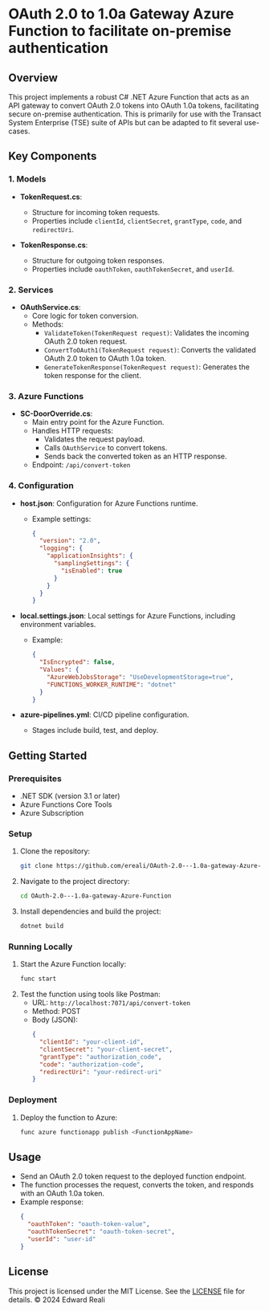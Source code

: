 # OAuth 2.0 to 1.0a Gateway Azure Function to facilitate on-premise authentication

## Overview

This project implements a robust C# .NET Azure Function that acts as an API gateway to convert OAuth 2.0 tokens into OAuth 1.0a tokens, facilitating secure on-premise authentication. 
This is primarily for use with the Transact System Enterprise (TSE) suite of APIs but can be adapted to fit several use-cases.

## Key Components

### 1. Models

- **TokenRequest.cs**: 
  - Structure for incoming token requests.
  - Properties include `clientId`, `clientSecret`, `grantType`, `code`, and `redirectUri`.

- **TokenResponse.cs**:
  - Structure for outgoing token responses.
  - Properties include `oauthToken`, `oauthTokenSecret`, and `userId`.

### 2. Services

- **OAuthService.cs**:
  - Core logic for token conversion.
  - Methods:
    - `ValidateToken(TokenRequest request)`: Validates the incoming OAuth 2.0 token request.
    - `ConvertToOAuth1(TokenRequest request)`: Converts the validated OAuth 2.0 token to OAuth 1.0a token.
    - `GenerateTokenResponse(TokenRequest request)`: Generates the token response for the client.

### 3. Azure Functions

- **SC-DoorOverride.cs**:
  - Main entry point for the Azure Function.
  - Handles HTTP requests:
    - Validates the request payload.
    - Calls `OAuthService` to convert tokens.
    - Sends back the converted token as an HTTP response.
  - Endpoint: `/api/convert-token`

### 4. Configuration

- **host.json**: Configuration for Azure Functions runtime.
  - Example settings:
    ```json
    {
      "version": "2.0",
      "logging": {
        "applicationInsights": {
          "samplingSettings": {
            "isEnabled": true
          }
        }
      }
    }
    ```
  
- **local.settings.json**: Local settings for Azure Functions, including environment variables.
  - Example:
    ```json
    {
      "IsEncrypted": false,
      "Values": {
        "AzureWebJobsStorage": "UseDevelopmentStorage=true",
        "FUNCTIONS_WORKER_RUNTIME": "dotnet"
      }
    }
    ```

- **azure-pipelines.yml**: CI/CD pipeline configuration.
  - Stages include build, test, and deploy.

## Getting Started

### Prerequisites

- .NET SDK (version 3.1 or later)
- Azure Functions Core Tools
- Azure Subscription

### Setup

1. Clone the repository:
   ```bash
   git clone https://github.com/ereali/OAuth-2.0---1.0a-gateway-Azure-Function.git
   ```
2. Navigate to the project directory:
   ```bash
   cd OAuth-2.0---1.0a-gateway-Azure-Function
   ```
3. Install dependencies and build the project:
   ```bash
   dotnet build
   ```

### Running Locally

1. Start the Azure Function locally:
   ```bash
   func start
   ```
2. Test the function using tools like Postman:
   - URL: `http://localhost:7071/api/convert-token`
   - Method: POST
   - Body (JSON):
     ```json
     {
       "clientId": "your-client-id",
       "clientSecret": "your-client-secret",
       "grantType": "authorization_code",
       "code": "authorization-code",
       "redirectUri": "your-redirect-uri"
     }
     ```

### Deployment

1. Deploy the function to Azure:
   ```bash
   func azure functionapp publish <FunctionAppName>
   ```

## Usage

- Send an OAuth 2.0 token request to the deployed function endpoint.
- The function processes the request, converts the token, and responds with an OAuth 1.0a token.
- Example response:
  ```json
  {
    "oauthToken": "oauth-token-value",
    "oauthTokenSecret": "oauth-token-secret",
    "userId": "user-id"
  }
  ```

## License

This project is licensed under the MIT License. See the [LICENSE](LICENSE) file for details.
© 2024 Edward Reali

